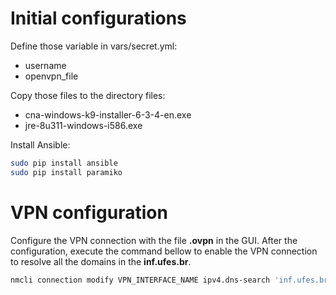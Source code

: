 # Initial configurations
Define those variable in vars/secret.yml:
* username
* openvpn_file

Copy those files to the directory files:
* cna-windows-k9-installer-6-3-4-en.exe
* jre-8u311-windows-i586.exe

Install Ansible:
```bash
sudo pip install ansible
sudo pip install paramiko
```
# VPN configuration
Configure the VPN connection with the file **.ovpn** in the GUI. After the configuration, execute the command bellow to enable the VPN connection to resolve all the domains in the **inf.ufes.br**.
```bash
nmcli connection modify VPN_INTERFACE_NAME ipv4.dns-search 'inf.ufes.br'
```